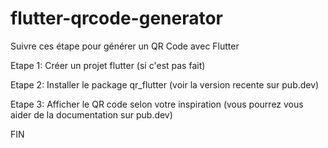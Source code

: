 # flutter-qrcode-generator

Suivre ces étape pour générer un QR Code avec Flutter

Etape 1: Créer un projet flutter (si c'est pas fait)

Etape 2: Installer le package qr_flutter (voir la version recente sur pub.dev)

Etape 3: Afficher le QR code selon votre inspiration (vous pourrez vous aider de la documentation sur pub.dev)

FIN
